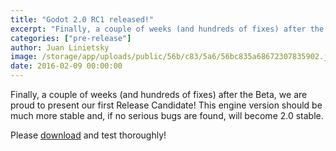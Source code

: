 ```yaml
---
title: "Godot 2.0 RC1 released!"
excerpt: "Finally, a couple of weeks (and hundreds of fixes) after the Beta, we are proud to present our first Release Candidate! This engine version should be much more stable and, if no serious bugs are found, will become 2.0 stable."
categories: ["pre-release"]
author: Juan Linietsky
image: /storage/app/uploads/public/56b/c83/5a6/56bc835a68672307835902.jpg
date: 2016-02-09 00:00:00
---
```


Finally, a couple of weeks (and hundreds of fixes) after the Beta, we are proud to present our first Release Candidate! This engine version should be much more stable and, if no serious bugs are found, will become 2.0 stable.

Please [download](/download) and test thoroughly!